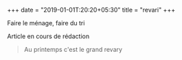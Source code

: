 +++
date = "2019-01-01T:20:20+05:30"
title = "revari"
+++

Faire le ménage, faire du tri
<!--more-->
Article en cours de rédaction

> Au printemps c'est le grand revary
